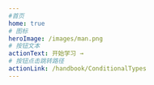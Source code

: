 ```yaml
---
#首页
home: true  
# 图标
heroImage: /images/man.png
# 按钮文本
actionText: 开始学习 →
# 按钮点击跳转路径
actionLink: /handbook/ConditionalTypes
---
```

